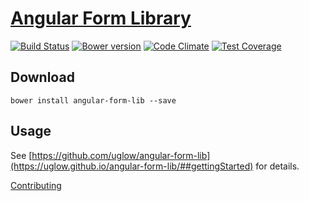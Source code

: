 # [Angular Form Library](https://uglow.github.io/angular-form-lib)
[![Build Status](http://img.shields.io/travis/uglow/angular-form-lib/master.svg?style=flat)](http://travis-ci.org/uglow/angular-form-lib)
[![Bower version](https://badge.fury.io/bo/angular-form-lib.svg)](http://badge.fury.io/bo/angular-form-lib)
[![Code Climate](https://codeclimate.com/github/uglow/angular-form-lib/badges/gpa.svg)](https://codeclimate.com/github/uglow/angular-form-lib)
[![Test Coverage](https://codeclimate.com/github/uglow/angular-form-lib/badges/coverage.svg)](https://codeclimate.com/github/uglow/angular-form-lib)

## <a name="download"></a> Download
```
bower install angular-form-lib --save
```

## <a name="usage"></a> Usage

See [https://github.com/uglow/angular-form-lib](https://uglow.github.io/angular-form-lib/##gettingStarted) for details.

[Contributing](CONTRIBUTING.md)
